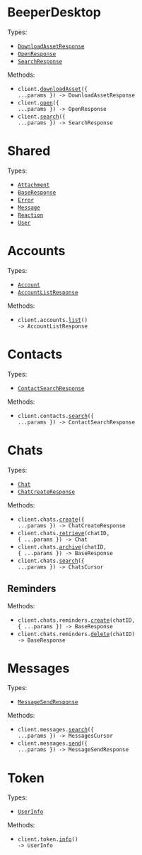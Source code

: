 # BeeperDesktop

Types:

- <code><a href="./src/resources/top-level.ts">DownloadAssetResponse</a></code>
- <code><a href="./src/resources/top-level.ts">OpenResponse</a></code>
- <code><a href="./src/resources/top-level.ts">SearchResponse</a></code>

Methods:

- <code title="post /v1/app/download-asset">client.<a href="./src/index.ts">downloadAsset</a>({ ...params }) -> DownloadAssetResponse</code>
- <code title="post /v1/app/open">client.<a href="./src/index.ts">open</a>({ ...params }) -> OpenResponse</code>
- <code title="get /v1/search">client.<a href="./src/index.ts">search</a>({ ...params }) -> SearchResponse</code>

# Shared

Types:

- <code><a href="./src/resources/shared.ts">Attachment</a></code>
- <code><a href="./src/resources/shared.ts">BaseResponse</a></code>
- <code><a href="./src/resources/shared.ts">Error</a></code>
- <code><a href="./src/resources/shared.ts">Message</a></code>
- <code><a href="./src/resources/shared.ts">Reaction</a></code>
- <code><a href="./src/resources/shared.ts">User</a></code>

# Accounts

Types:

- <code><a href="./src/resources/accounts.ts">Account</a></code>
- <code><a href="./src/resources/accounts.ts">AccountListResponse</a></code>

Methods:

- <code title="get /v1/accounts">client.accounts.<a href="./src/resources/accounts.ts">list</a>() -> AccountListResponse</code>

# Contacts

Types:

- <code><a href="./src/resources/contacts.ts">ContactSearchResponse</a></code>

Methods:

- <code title="get /v1/contacts/search">client.contacts.<a href="./src/resources/contacts.ts">search</a>({ ...params }) -> ContactSearchResponse</code>

# Chats

Types:

- <code><a href="./src/resources/chats/chats.ts">Chat</a></code>
- <code><a href="./src/resources/chats/chats.ts">ChatCreateResponse</a></code>

Methods:

- <code title="post /v1/chats">client.chats.<a href="./src/resources/chats/chats.ts">create</a>({ ...params }) -> ChatCreateResponse</code>
- <code title="get /v1/chats/{chatID}">client.chats.<a href="./src/resources/chats/chats.ts">retrieve</a>(chatID, { ...params }) -> Chat</code>
- <code title="post /v1/chats/{chatID}/archive">client.chats.<a href="./src/resources/chats/chats.ts">archive</a>(chatID, { ...params }) -> BaseResponse</code>
- <code title="get /v1/chats/search">client.chats.<a href="./src/resources/chats/chats.ts">search</a>({ ...params }) -> ChatsCursor</code>

## Reminders

Methods:

- <code title="post /v1/chats/{chatID}/reminders">client.chats.reminders.<a href="./src/resources/chats/reminders.ts">create</a>(chatID, { ...params }) -> BaseResponse</code>
- <code title="delete /v1/chats/{chatID}/reminders">client.chats.reminders.<a href="./src/resources/chats/reminders.ts">delete</a>(chatID) -> BaseResponse</code>

# Messages

Types:

- <code><a href="./src/resources/messages.ts">MessageSendResponse</a></code>

Methods:

- <code title="get /v1/messages/search">client.messages.<a href="./src/resources/messages.ts">search</a>({ ...params }) -> MessagesCursor</code>
- <code title="post /v1/messages">client.messages.<a href="./src/resources/messages.ts">send</a>({ ...params }) -> MessageSendResponse</code>

# Token

Types:

- <code><a href="./src/resources/token.ts">UserInfo</a></code>

Methods:

- <code title="get /oauth/userinfo">client.token.<a href="./src/resources/token.ts">info</a>() -> UserInfo</code>
